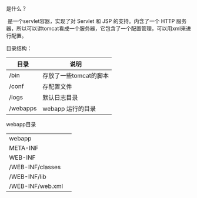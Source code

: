 是什么？

​	是一个servlet容器，实现了对 Servlet 和 JSP 的支持。内含了一个 HTTP 服务器，所以可以讲tomcat看成一个服务器，它包含了一个配置管理，可以用xml来进行配置。



目录结构：

| 目录     | 说明                   |
| -------- | ---------------------- |
| /bin     | 存放了一些tomcat的脚本 |
| /conf    | 存配置文件             |
| /logs    | 默认日志目录           |
| /webapps | webapp 运行的目录      |

webapp目录

|                  |      |
| ---------------- | ---- |
| webapp           |      |
| META-INF         |      |
| WEB-INF          |      |
| /WEB-INF/classes |      |
| /WEB-INF/lib     |      |
| /WEB-INF/web.xml |      |


